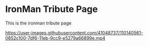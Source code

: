 # IronMan Tribute Page

This is the ironman tribute page

https://user-images.githubusercontent.com/41048737/110140561-0852c100-7df6-11eb-9cc9-e5279a66899e.mp4
